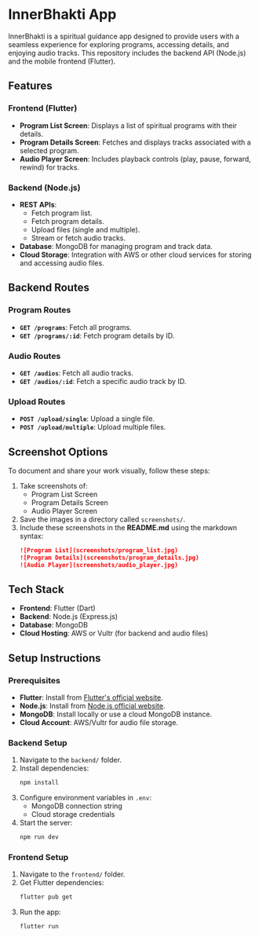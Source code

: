 # InnerBhakti App

InnerBhakti is a spiritual guidance app designed to provide users with a seamless experience for exploring programs, accessing details, and enjoying audio tracks. This repository includes the backend API (Node.js) and the mobile frontend (Flutter).

## Features

### Frontend (Flutter)
- **Program List Screen**: Displays a list of spiritual programs with their details.
- **Program Details Screen**: Fetches and displays tracks associated with a selected program.
- **Audio Player Screen**: Includes playback controls (play, pause, forward, rewind) for tracks.

### Backend (Node.js)
- **REST APIs**: 
  - Fetch program list.
  - Fetch program details.
  - Upload files (single and multiple).
  - Stream or fetch audio tracks.
- **Database**: MongoDB for managing program and track data.
- **Cloud Storage**: Integration with AWS or other cloud services for storing and accessing audio files.

## Backend Routes

### Program Routes
- **`GET /programs`**: Fetch all programs.
- **`GET /programs/:id`**: Fetch program details by ID.

### Audio Routes
- **`GET /audios`**: Fetch all audio tracks.
- **`GET /audios/:id`**: Fetch a specific audio track by ID.

### Upload Routes
- **`POST /upload/single`**: Upload a single file.
- **`POST /upload/multiple`**: Upload multiple files.

## Screenshot Options
To document and share your work visually, follow these steps:
1. Take screenshots of:
   - Program List Screen
   - Program Details Screen
   - Audio Player Screen
2. Save the images in a directory called `screenshots/`.
3. Include these screenshots in the **README.md** using the markdown syntax:
   ```markdown
   ![Program List](screenshots/program_list.jpg)
   ![Program Details](screenshots/program_details.jpg)
   ![Audio Player](screenshots/audio_player.jpg)
   ```

## Tech Stack
- **Frontend**: Flutter (Dart)
- **Backend**: Node.js (Express.js)
- **Database**: MongoDB
- **Cloud Hosting**: AWS or Vultr (for backend and audio files)

## Setup Instructions

### Prerequisites
- **Flutter**: Install from [Flutter's official website](https://flutter.dev).
- **Node.js**: Install from [Node.js official website](https://nodejs.org).
- **MongoDB**: Install locally or use a cloud MongoDB instance.
- **Cloud Account**: AWS/Vultr for audio file storage.

### Backend Setup
1. Navigate to the `backend/` folder.
2. Install dependencies:
   ```bash
   npm install
   ```
3. Configure environment variables in `.env`:
   - MongoDB connection string
   - Cloud storage credentials
4. Start the server:
   ```bash
   npm run dev
   ```

### Frontend Setup
1. Navigate to the `frontend/` folder.
2. Get Flutter dependencies:
   ```bash
   flutter pub get
   ```
3. Run the app:
   ```bash
   flutter run
   ```
